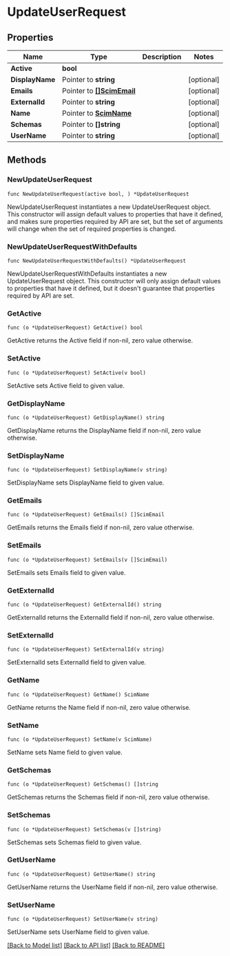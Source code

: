 # UpdateUserRequest

## Properties

Name | Type | Description | Notes
------------ | ------------- | ------------- | -------------
**Active** | **bool** |  | 
**DisplayName** | Pointer to **string** |  | [optional] 
**Emails** | Pointer to [**[]ScimEmail**](ScimEmail.md) |  | [optional] 
**ExternalId** | Pointer to **string** |  | [optional] 
**Name** | Pointer to [**ScimName**](ScimName.md) |  | [optional] 
**Schemas** | Pointer to **[]string** |  | [optional] 
**UserName** | Pointer to **string** |  | [optional] 

## Methods

### NewUpdateUserRequest

`func NewUpdateUserRequest(active bool, ) *UpdateUserRequest`

NewUpdateUserRequest instantiates a new UpdateUserRequest object.
This constructor will assign default values to properties that have it defined,
and makes sure properties required by API are set, but the set of arguments
will change when the set of required properties is changed.

### NewUpdateUserRequestWithDefaults

`func NewUpdateUserRequestWithDefaults() *UpdateUserRequest`

NewUpdateUserRequestWithDefaults instantiates a new UpdateUserRequest object.
This constructor will only assign default values to properties that have it defined,
but it doesn't guarantee that properties required by API are set.

### GetActive

`func (o *UpdateUserRequest) GetActive() bool`

GetActive returns the Active field if non-nil, zero value otherwise.

### SetActive

`func (o *UpdateUserRequest) SetActive(v bool)`

SetActive sets Active field to given value.

### GetDisplayName

`func (o *UpdateUserRequest) GetDisplayName() string`

GetDisplayName returns the DisplayName field if non-nil, zero value otherwise.

### SetDisplayName

`func (o *UpdateUserRequest) SetDisplayName(v string)`

SetDisplayName sets DisplayName field to given value.

### GetEmails

`func (o *UpdateUserRequest) GetEmails() []ScimEmail`

GetEmails returns the Emails field if non-nil, zero value otherwise.

### SetEmails

`func (o *UpdateUserRequest) SetEmails(v []ScimEmail)`

SetEmails sets Emails field to given value.

### GetExternalId

`func (o *UpdateUserRequest) GetExternalId() string`

GetExternalId returns the ExternalId field if non-nil, zero value otherwise.

### SetExternalId

`func (o *UpdateUserRequest) SetExternalId(v string)`

SetExternalId sets ExternalId field to given value.

### GetName

`func (o *UpdateUserRequest) GetName() ScimName`

GetName returns the Name field if non-nil, zero value otherwise.

### SetName

`func (o *UpdateUserRequest) SetName(v ScimName)`

SetName sets Name field to given value.

### GetSchemas

`func (o *UpdateUserRequest) GetSchemas() []string`

GetSchemas returns the Schemas field if non-nil, zero value otherwise.

### SetSchemas

`func (o *UpdateUserRequest) SetSchemas(v []string)`

SetSchemas sets Schemas field to given value.

### GetUserName

`func (o *UpdateUserRequest) GetUserName() string`

GetUserName returns the UserName field if non-nil, zero value otherwise.

### SetUserName

`func (o *UpdateUserRequest) SetUserName(v string)`

SetUserName sets UserName field to given value.


[[Back to Model list]](../README.md#documentation-for-models) [[Back to API list]](../README.md#documentation-for-api-endpoints) [[Back to README]](../README.md)


